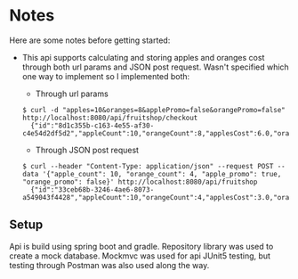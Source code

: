 # Notes

Here are some notes before getting started:

- This api supports calculating and storing apples and oranges cost through both url params
  and JSON post request. Wasn't specified which one way to implement so I implemented both:
  
  - Through url params
  ```
  $ curl -d "apples=10&oranges=8&applePromo=false&orangePromo=false" http://localhost:8080/api/fruitshop/checkout
    {"id":"8d1c355b-c163-4e55-af30-c4e54d2df5d2","appleCount":10,"orangeCount":8,"applesCost":6.0,"orangesCost":2.0,"totalCost":8.0,"applePrice":0.6,"orangePrice":0.25}%
  ```
  - Through JSON post request
  ```
  $ curl --header "Content-Type: application/json" --request POST --data '{"apple_count": 10, "orange_count": 4, "apple_promo": true, "orange_promo": false}' http://localhost:8080/api/fruitshop
    {"id":"33ceb68b-3246-4ae6-8073-a549043f4428","appleCount":10,"orangeCount":4,"applesCost":3.0,"orangesCost":1.0,"totalCost":4.0,"applePrice":0.6,"orangePrice":0.25}%
  ```

## Setup

Api is build using spring boot and gradle. Repository library was used to create a mock database.
Mockmvc was used for api JUnit5 testing, but testing through Postman was also used along the way.




